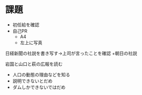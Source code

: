 


# 課題
- 初任給を確認
- 自己PR
  - A4
  - 左上に写真


日経新聞の社説を書き写す→上司が言ったことを確認
+朝日の社説

岩国と山口と萩の広報を読む
- 人口の動態の理由などを知る
- 説明できないとだめ
- ダムしかできないではだめ
